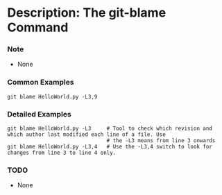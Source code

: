 # Description: The git-blame Command

### Note
* None

### Common Examples
```
git blame HelloWorld.py -L3,9
```

### Detailed Examples
```
git blame HelloWorld.py -L3     # Tool to check which revision and which author last modified each line of a file. Use
                                # the -L3 means from line 3 onwards
git blame HelloWorld.py -L3,4   # Use the -L3,4 switch to look for changes from line 3 to line 4 only.

```

### TODO
* None
